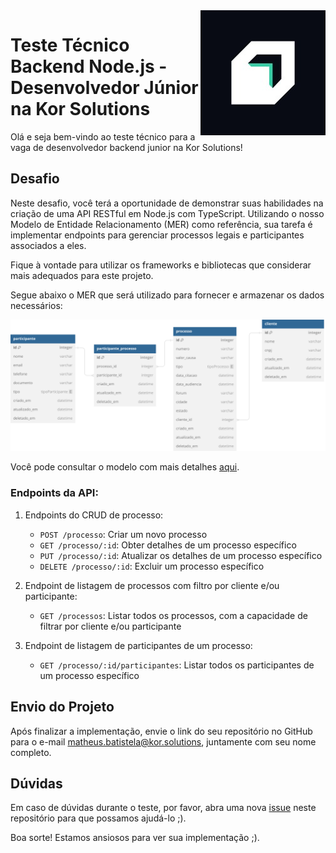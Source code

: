 <img src="images/kor_solutions_logo.jpg" align="right"/>

# Teste Técnico Backend Node.js - Desenvolvedor Júnior na Kor Solutions

Olá e seja bem-vindo ao teste técnico para a vaga de desenvolvedor backend junior na Kor Solutions!

## Desafio

Neste desafio, você terá a oportunidade de demonstrar suas habilidades na criação de uma API RESTful em Node.js com TypeScript. Utilizando o nosso Modelo de Entidade Relacionamento (MER) como referência, sua tarefa é implementar endpoints para gerenciar processos legais e participantes associados a eles.

Fique à vontade para utilizar os frameworks e bibliotecas que considerar mais adequados para este projeto.

Segue abaixo o MER que será utilizado para fornecer e armazenar os dados necessários:

![MER](images/dev-test-backend-node-jr.svg)

Você pode consultar o modelo com mais detalhes [aqui](https://dbdiagram.io/d/dev-test-backend-node-jr-65e0e3cccd45b569fb3e18b4).


### Endpoints da API:

1.  Endpoints do CRUD de processo:
    
    -   `POST /processo`: Criar um novo processo
    -   `GET /processo/:id`: Obter detalhes de um processo específico
    -   `PUT /processo/:id`: Atualizar os detalhes de um processo específico
    -   `DELETE /processo/:id`: Excluir um processo específico
2.  Endpoint de listagem de processos com filtro por cliente e/ou participante:
    
    -   `GET /processos`: Listar todos os processos, com a capacidade de filtrar por cliente e/ou participante
3.  Endpoint de listagem de participantes de um processo:
    
    -   `GET /processo/:id/participantes`: Listar todos os participantes de um processo específico

## Envio do Projeto

Após finalizar a implementação, envie o link do seu repositório no GitHub para o e-mail matheus.batistela@kor.solutions, juntamente com seu nome completo.

## Dúvidas

Em caso de dúvidas durante o teste, por favor, abra uma nova [issue](https://github.com/kor-solutions/dev-test-backend-node-jr/issues/new/choose) neste repositório para que possamos ajudá-lo ;).

Boa sorte! Estamos ansiosos para ver sua implementação ;).
